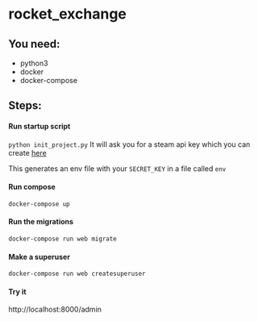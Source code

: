 # rocket_exchange

You need:
--
- python3 
- docker
- docker-compose

Steps:
--
#### Run startup script 
`python init_project.py`
It will ask you for a steam api key which you can create [here](https://steamcommunity.com/dev/apikey)

This generates an env file with your `SECRET_KEY` in a file called `env`

#### Run compose
`docker-compose up`

#### Run the migrations
`docker-compose run web migrate`

#### Make a superuser
`docker-compose run web createsuperuser`

#### Try it
http://localhost:8000/admin
